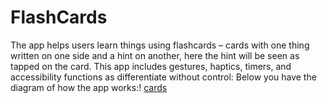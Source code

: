 # FlashCards
The app helps users learn things using flashcards – cards with one thing written on one side and a hint on another, here the hint will be seen as tapped on the card. 
This app includes gestures, haptics, timers, and accessibility functions as differentiate without control: 
Below you have the diagram of how the app works:!
[cards](https://user-images.githubusercontent.com/108877052/215799463-289f43a4-7d8e-4386-9fac-c50418466729.jpg)
